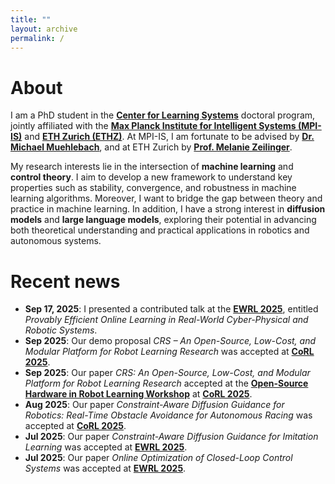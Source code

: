 ```yaml
---
title: ""
layout: archive
permalink: /
---
```


# About
I am a PhD student in the **[Center for Learning Systems](https://learning-systems.org/)** doctoral program, jointly affiliated with the **[Max Planck Institute for Intelligent Systems (MPI-IS)](https://is.mpg.de/)** and **[ETH Zurich (ETHZ)](https://ethz.ch/en.html)**. At MPI-IS, I am fortunate to be advised by **[Dr. Michael Muehlebach](https://sites.google.com/view/mmuehlebach/)**, and at ETH Zurich by **[Prof. Melanie Zeilinger](https://idsc.ethz.ch/research-zeilinger/people/person-detail.MTQyNzM3.TGlzdC8xOTI5LDg4NTM5MTE3.html)**.  

My research interests lie in the intersection of **machine learning** and **control theory**. I aim to develop a new framework to understand key properties such as stability, convergence, and robustness in machine learning algorithms. Moreover, I want to bridge the gap between theory and practice in machine learning. In addition, I have a strong interest in **diffusion models** and **large language models**, exploring their potential in advancing both theoretical understanding and practical applications in robotics and autonomous systems.

# Recent news

- **Sep 17, 2025**: I presented a contributed talk at the **[EWRL 2025](https://euro-workshop-on-reinforcement-learning.github.io/ewrl18/)**, entitled *Provably Efficient Online Learning in Real-World Cyber-Physical and Robotic Systems*.
- **Sep 2025**: Our demo proposal *CRS – An Open-Source, Low-Cost, and Modular Platform for Robot Learning Research* was accepted at **[CoRL 2025](https://corl2025.org)**.
- **Sep 2025**: Our paper *CRS: An Open-Source, Low-Cost, and Modular Platform for Robot Learning Research* accepted at the **[Open-Source Hardware in Robot Learning Workshop](https://open-hardware-robots.github.io/CoRL2025/)** at **[CoRL 2025](https://corl2025.org)**.
- **Aug 2025**: Our paper *Constraint-Aware Diffusion Guidance for Robotics: Real-Time Obstacle Avoidance for Autonomous Racing* was accepted at **[CoRL 2025](https://www.corl.org/)**.
- **Jul 2025**: Our paper *Constraint-Aware Diffusion Guidance for Imitation Learning* was accepted at **[EWRL 2025](https://euro-workshop-on-reinforcement-learning.github.io/ewrl18/)**.
- **Jul 2025**: Our paper *Online Optimization of Closed-Loop Control Systems* was accepted at **[EWRL 2025](https://euro-workshop-on-reinforcement-learning.github.io/ewrl18/)**.

